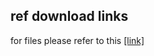 ## ref download links
for files please refer to this [\[link\]](https://drive.google.com/drive/folders/1Ao-RwMg3Q-FrIuqZEOAMGH_FooS16TTu?usp=sharing)
